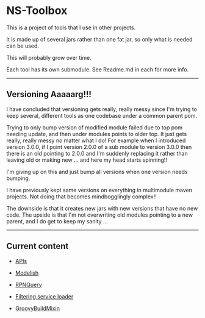 # NS-Toolbox

This is a project of tools that I use in other projects.

It is made up of several jars rather than one fat jar, so only what is needed can be used.

This will probably grow over time.

Each tool has its own submodule. See Readme.md in each for more info.

----

## Versioning Aaaaarg!!!

I have concluded that versioning gets really, really messy since I'm trying to keep
several, different tools as one codebase under a common parent pom. 

Trying to only bump version of modified module failed due to top pom needing update,
and then under modules points to older top. It just gets really, really messy no
matter what I do! For example when I introduced version 3.0.0, if I point version
2.0.0 of a sub module to version 3.0.0 then there is an old pointing to 2.0.0 and
I'm suddenly replacing it rather than leaving old or making new ... and here my 
head starts spinning!! 

I'm giving up on this and just bump all versions when one version needs bumping. 

I have previously kept same versions on everything in multimodule maven projects.
Not doing that becomes mindbogglingly complex!!

The downside is that it creates new jars with new versions that have no new code.
The upside is that I'm not overwriting old modules pointing to a new parent, and 
I do get to keep my sanity ...

----

## Current content

- [APIs](ns-toolbox-apis/README.md)

- [Modelish](Modelish/README.md)

- [RPNQuery](RPNQuery/README.md)

- [Filtering service loader](filtering-service-loader/README.md)

- [GroovyBuildMixin](GroovyBuildMixin/README.md)
